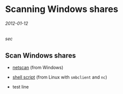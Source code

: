 # Scanning Windows shares
###### 2012-01-12
###### sec

## Scan Windows shares

* [netscan](http://www.softperfect.com/products/networkscanner/) (from Windows)
* [shell script](https://github.com/jreisinger/audit/blob/master/scripts/find_win_shares.sh) (from Linux with `smbclient` and `nc`)

* test line
